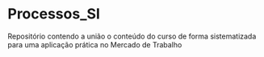 # Processos_SI
Repositório contendo a união o conteúdo do curso de forma sistematizada para uma aplicação prática no Mercado de Trabalho
